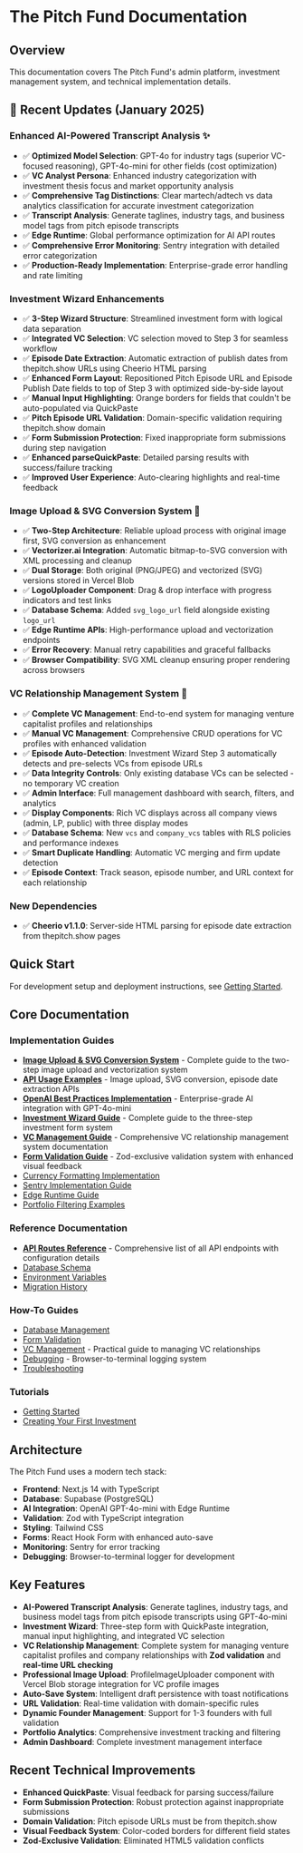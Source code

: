 # The Pitch Fund Documentation

## Overview

This documentation covers The Pitch Fund's admin platform, investment management system, and technical implementation details.

## 🎯 **Recent Updates (January 2025)**

### **Enhanced AI-Powered Transcript Analysis** ✨
- ✅ **Optimized Model Selection**: GPT-4o for industry tags (superior VC-focused reasoning), GPT-4o-mini for other fields (cost optimization)
- ✅ **VC Analyst Persona**: Enhanced industry categorization with investment thesis focus and market opportunity analysis
- ✅ **Comprehensive Tag Distinctions**: Clear martech/adtech vs data analytics classification for accurate investment categorization
- ✅ **Transcript Analysis**: Generate taglines, industry tags, and business model tags from pitch episode transcripts
- ✅ **Edge Runtime**: Global performance optimization for AI API routes
- ✅ **Comprehensive Error Monitoring**: Sentry integration with detailed error categorization
- ✅ **Production-Ready Implementation**: Enterprise-grade error handling and rate limiting

### **Investment Wizard Enhancements**
- ✅ **3-Step Wizard Structure**: Streamlined investment form with logical data separation
- ✅ **Integrated VC Selection**: VC selection moved to Step 3 for seamless workflow
- ✅ **Episode Date Extraction**: Automatic extraction of publish dates from thepitch.show URLs using Cheerio HTML parsing
- ✅ **Enhanced Form Layout**: Repositioned Pitch Episode URL and Episode Publish Date fields to top of Step 3 with optimized side-by-side layout
- ✅ **Manual Input Highlighting**: Orange borders for fields that couldn't be auto-populated via QuickPaste
- ✅ **Pitch Episode URL Validation**: Domain-specific validation requiring thepitch.show domain
- ✅ **Form Submission Protection**: Fixed inappropriate form submissions during step navigation
- ✅ **Enhanced parseQuickPaste**: Detailed parsing results with success/failure tracking
- ✅ **Improved User Experience**: Auto-clearing highlights and real-time feedback

### **Image Upload & SVG Conversion System** 🎨
- ✅ **Two-Step Architecture**: Reliable upload process with original image first, SVG conversion as enhancement
- ✅ **Vectorizer.ai Integration**: Automatic bitmap-to-SVG conversion with XML processing and cleanup
- ✅ **Dual Storage**: Both original (PNG/JPEG) and vectorized (SVG) versions stored in Vercel Blob
- ✅ **LogoUploader Component**: Drag & drop interface with progress indicators and test links
- ✅ **Database Schema**: Added `svg_logo_url` field alongside existing `logo_url`
- ✅ **Edge Runtime APIs**: High-performance upload and vectorization endpoints
- ✅ **Error Recovery**: Manual retry capabilities and graceful fallbacks
- ✅ **Browser Compatibility**: SVG XML cleanup ensuring proper rendering across browsers

### **VC Relationship Management System** 🤝
- ✅ **Complete VC Management**: End-to-end system for managing venture capitalist profiles and relationships
- ✅ **Manual VC Management**: Comprehensive CRUD operations for VC profiles with enhanced validation
- ✅ **Episode Auto-Detection**: Investment Wizard Step 3 automatically detects and pre-selects VCs from episode URLs
- ✅ **Data Integrity Controls**: Only existing database VCs can be selected - no temporary VC creation
- ✅ **Admin Interface**: Full management dashboard with search, filters, and analytics
- ✅ **Display Components**: Rich VC displays across all company views (admin, LP, public) with three display modes
- ✅ **Database Schema**: New `vcs` and `company_vcs` tables with RLS policies and performance indexes
- ✅ **Smart Duplicate Handling**: Automatic VC merging and firm update detection
- ✅ **Episode Context**: Track season, episode number, and URL context for each relationship

### **New Dependencies**
- ✅ **Cheerio v1.1.0**: Server-side HTML parsing for episode date extraction from thepitch.show pages

## Quick Start

For development setup and deployment instructions, see [Getting Started](tutorials/getting-started.md).

## Core Documentation

### Implementation Guides
- [**Image Upload & SVG Conversion System**](IMAGE_UPLOAD_SVG_SYSTEM.md) - Complete guide to the two-step image upload and vectorization system
- [**API Usage Examples**](API_USAGE_EXAMPLES.md) - Image upload, SVG conversion, episode date extraction APIs
- [**OpenAI Best Practices Implementation**](OPENAI_BEST_PRACTICES_IMPLEMENTATION.md) - Enterprise-grade AI integration with GPT-4o-mini
- [**Investment Wizard Guide**](INVESTMENT_WIZARD_GUIDE.md) - Complete guide to the three-step investment form system
- [**VC Management Guide**](VC_MANAGEMENT_GUIDE.md) - Comprehensive VC relationship management system documentation
- [**Form Validation Guide**](FORM_VALIDATION_GUIDE.md) - Zod-exclusive validation system with enhanced visual feedback
- [Currency Formatting Implementation](CURRENCY_FORMATTING_IMPLEMENTATION.md)
- [Sentry Implementation Guide](SENTRY_IMPLEMENTATION_GUIDE.md)
- [Edge Runtime Guide](EDGE_RUNTIME_GUIDE.md)
- [Portfolio Filtering Examples](PORTFOLIO_FILTERING_EXAMPLES.md)

### Reference Documentation
- [**API Routes Reference**](reference/api-routes.md) - Comprehensive list of all API endpoints with configuration details
- [Database Schema](reference/database-schema.md)
- [Environment Variables](reference/environment-variables.md)
- [Migration History](reference/migration-history.md)

### How-To Guides
- [Database Management](how-to/database-management.md)
- [Form Validation](how-to/form-validation.md)
- [VC Management](how-to/vc-management.md) - Practical guide to managing VC relationships
- [Debugging](how-to/debugging.md) - Browser-to-terminal logging system
- [Troubleshooting](how-to/troubleshooting.md)

### Tutorials
- [Getting Started](tutorials/getting-started.md)
- [Creating Your First Investment](tutorials/creating-first-investment.md)

## Architecture

The Pitch Fund uses a modern tech stack:
- **Frontend**: Next.js 14 with TypeScript
- **Database**: Supabase (PostgreSQL)
- **AI Integration**: OpenAI GPT-4o-mini with Edge Runtime
- **Validation**: Zod with TypeScript integration
- **Styling**: Tailwind CSS
- **Forms**: React Hook Form with enhanced auto-save
- **Monitoring**: Sentry for error tracking
- **Debugging**: Browser-to-terminal logger for development

## Key Features

- **AI-Powered Transcript Analysis**: Generate taglines, industry tags, and business model tags from pitch episode transcripts using GPT-4o-mini
- **Investment Wizard**: Three-step form with QuickPaste integration, manual input highlighting, and integrated VC selection
- **VC Relationship Management**: Complete system for managing venture capitalist profiles and company relationships with **Zod validation** and **real-time URL checking**
- **Professional Image Upload**: ProfileImageUploader component with Vercel Blob storage integration for VC profile images
- **Auto-Save System**: Intelligent draft persistence with toast notifications
- **URL Validation**: Real-time validation with domain-specific rules
- **Dynamic Founder Management**: Support for 1-3 founders with full validation
- **Portfolio Analytics**: Comprehensive investment tracking and filtering
- **Admin Dashboard**: Complete investment management interface

## Recent Technical Improvements

- **Enhanced QuickPaste**: Visual feedback for parsing success/failure
- **Form Submission Protection**: Robust protection against inappropriate submissions  
- **Domain Validation**: Pitch episode URLs must be from thepitch.show
- **Visual Feedback System**: Color-coded borders for different field states
- **Zod-Exclusive Validation**: Eliminated HTML5 validation conflicts 